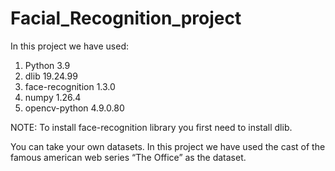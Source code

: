 # Facial_Recognition_project
In this project we have used:
1) Python 3.9
2) dlib 19.24.99
3) face-recognition 1.3.0
4) numpy 1.26.4
5) opencv-python 4.9.0.80

NOTE:
  To install face-recognition library you first need to install dlib.

You can take your own datasets. In this project we have used the cast of the famous american web series “The Office” as the dataset.
